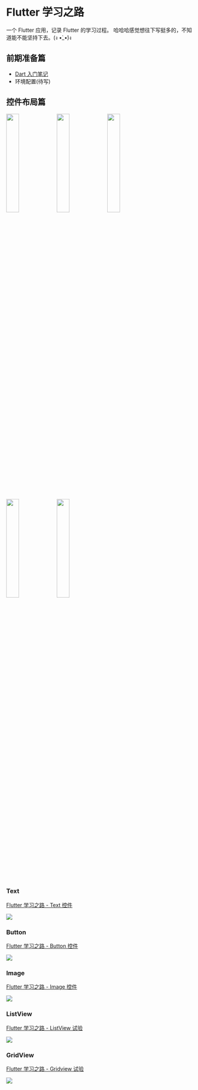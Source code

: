 # Flutter 学习之路

一个 Flutter 应用，记录 Flutter 的学习过程。 哈哈哈感觉想往下写挺多的，不知道能不能坚持下去。(ง •̀_•́)ง

## 前期准备篇

- [Dart 入门笔记](https://github.com/draftbk/flutter_road/blob/master/notes/Dart_Intro.md)
- 环境配置(待写)


## 控件布局篇

<img src="https://github.com/draftbk/Blog_Resource/blob/master/Flutter/gif/flutter_road_text.gif" width="26%" height="26%"> <img src="https://github.com/draftbk/Blog_Resource/blob/master/Flutter/gif/flutter_road_button.gif" width="26%" height="26%"> <img src="https://github.com/draftbk/Blog_Resource/blob/master/Flutter/gif/flutter_road_image.gif" width="26%" height="26%">

<img src="https://github.com/draftbk/Blog_Resource/blob/master/Flutter/gif/flutter_road_listview.gif" width="26%" height="26%"> <img src="https://github.com/draftbk/Blog_Resource/blob/master/Flutter/gif/flutter_road_gridview.gif" width="26%" height="26%">

### Text 
[Flutter 学习之路 - Text 控件](https://github.com/draftbk/flutter_road/blob/master/notes/Flutter_Text.md)

![](https://github.com/draftbk/Blog_Resource/blob/master/Flutter/gif/flutter_road_text.gif)


### Button 
[Flutter 学习之路 - Button 控件](https://github.com/draftbk/flutter_road/blob/master/notes/Flutter_Button.md)

![](https://github.com/draftbk/Blog_Resource/blob/master/Flutter/gif/flutter_road_button.gif)

### Image 

[Flutter 学习之路 - Image 控件](https://github.com/draftbk/flutter_road/blob/master/notes/Flutter_Image.md)

![](https://github.com/draftbk/Blog_Resource/blob/master/Flutter/gif/flutter_road_image.gif)

### ListView  
[Flutter 学习之路 - ListView 试验](https://github.com/draftbk/flutter_road/blob/master/notes/Flutter_Listview.md)

![](https://github.com/draftbk/Blog_Resource/blob/master/Flutter/gif/flutter_road_listview.gif)

### GridView  
[Flutter 学习之路 - Gridview 试验](https://github.com/draftbk/flutter_road/blob/master/notes/Flutter_Gridview.md)

![](https://github.com/draftbk/Blog_Resource/blob/master/Flutter/gif/flutter_road_gridview.gif)